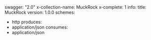 swagger: "2.0"
x-collection-name: MuckRock
x-complete: 1
info:
  title: MuckRock
  version: 1.0.0
schemes:
- http
produces:
- application/json
consumes:
- application/json